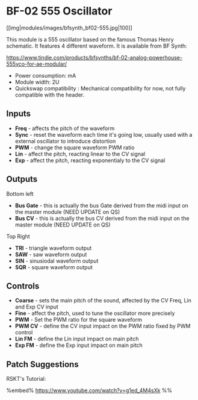 # BF-02 555 Oscillator

[[img|modules/images/bfsynth_bf02-555.jpg|100]]

This module is a 555 oscillator based on the famous Thomas Henry schematic. It features 4 different waveform. It is available from BF Synth:

https://www.tindie.com/products/bfsynths/bf-02-analog-powerhouse-555vco-for-ae-modular/

* Power consumption:  mA
* Module width: 2U
* Quickswap compatibility : Mechanical compatibility for now, not fully compatible with the header.

## Inputs

* **Freq** - affects the pitch of the waveform
* **Sync** - reset the waveform each time it's going low, usually used with a external oscillator to introduce distortion
* **PWM** - change the square waveform PWM ratio
* **Lin** -  affect the pitch, reacting linear to the CV signal
* **Exp** -  affect the pitch, reacting exponentialy to the CV signal

## Outputs

Bottom left
* **Bus Gate** - this is actually the bus Gate derived from the midi input on the master module (NEED UPDATE on QS)
* **Bus CV** - this is actually the bus CV derived from the midi input on the master module (NEED UPDATE on QS)

Top Right
* **TRI** - triangle waveform output
* **SAW** - saw waveform output
* **SIN** - sinusiodal waveform output
* **SQR** - square waveform output

## Controls

* **Coarse** - sets the main pitch of the sound, affected by the CV Freq, Lin and Exp CV input
* **Fine** - affect the pitch, used to tune the oscillator more precisely
* **PWM** - Set the PWM ratio for the square waveform
* **PWM CV** - define the CV input impact on the PWM ratio fixed by PWM control
* **Lin FM** - define the Lin input impact on main pitch
* **Exp FM** - define the Exp input impact on main pitch

## Patch Suggestions

RSKT's Tutorial: 

%embed% https://www.youtube.com/watch?v=g1ed_4M4sXk %%

